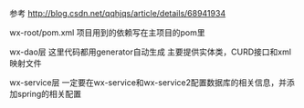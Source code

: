 
参考 http://blog.csdn.net/qqhjqs/article/details/68941934

wx-root/pom.xml  项目用到的依赖写在主项目的pom里

wx-dao层  这里代码都用generator自动生成 主要提供实体类，CURD接口和xml映射文件

wx-service层  一定要在wx-service和wx-service2配置数据库的相关信息，并添加spring的相关配置 






